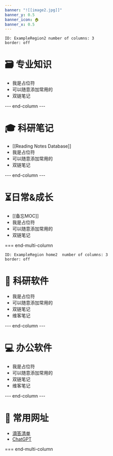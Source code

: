 ```yaml
---
banner: "![[image2.jpg]]"
banner_y: 0.5
banner_icon: 🏠
banner_x: 0.5
---
```


```start-multi-column
ID: ExampleRegion2 number of columns: 3
border: off
```
# 🗃️ 专业知识

- 我是占位符
- 可以随意添加常用的
- 双链笔记

--- end-column ---

# 🎓 科研笔记

- [[Reading Notes Database]]
- 我是占位符
- 可以随意添加常用的
- 双链笔记

--- end-column ---

# ⏳日常&成长

- [[备忘MOC]]
- 我是占位符
- 可以随意添加常用的
- 双链笔记


=== end-multi-column
```start-multi-column
ID: ExampleRegion home2  number of columns: 3
border: off
```

# 🔬 科研软件

- 我是占位符
- 可以随意添加常用的
- 双链笔记
- 维客笔记

--- end-column ---

# 💻 办公软件

- 我是占位符
- 可以随意添加常用的
- 双链笔记
- 维客笔记

--- end-column ---

# 📌 常用网址

- [滴答清单](https://www.dida365.com/)
- [ChatGPT](https://chat.openai.com/chat)


=== end-multi-column

